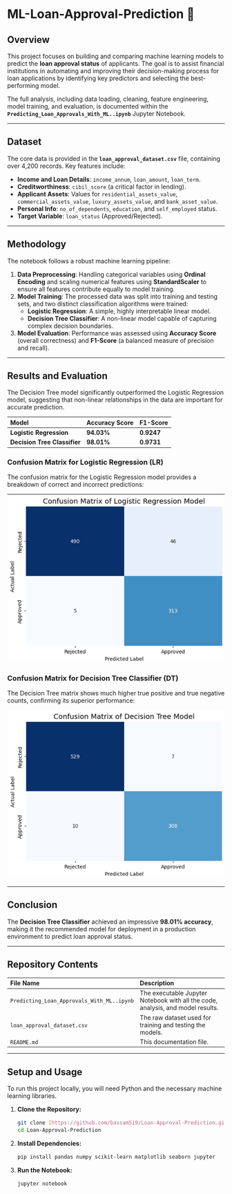 # ML-Loan-Approval-Prediction 🏦

## Overview
This project focuses on building and comparing machine learning models to predict the **loan approval status** of applicants. The goal is to assist financial institutions in automating and improving their decision-making process for loan applications by identifying key predictors and selecting the best-performing model.

The full analysis, including data loading, cleaning, feature engineering, model training, and evaluation, is documented within the **`Predicting_Loan_Approvals_With_ML..ipynb`** Jupyter Notebook.

---

## Dataset
The core data is provided in the **`loan_approval_dataset.csv`** file, containing over 4,200 records. Key features include:
* **Income and Loan Details**: `income_annum`, `loan_amount`, `loan_term`.
* **Creditworthiness**: `cibil_score` (a critical factor in lending).
* **Applicant Assets**: Values for `residential_assets_value`, `commercial_assets_value`, `luxury_assets_value`, and `bank_asset_value`.
* **Personal Info**: `no_of_dependents`, `education`, and `self_employed` status.
* **Target Variable**: `loan_status` (Approved/Rejected).

---

## Methodology
The notebook follows a robust machine learning pipeline:
1.  **Data Preprocessing**: Handling categorical variables using **Ordinal Encoding** and scaling numerical features using **StandardScaler** to ensure all features contribute equally to model training.
2.  **Model Training**: The processed data was split into training and testing sets, and two distinct classification algorithms were trained:
    * **Logistic Regression**: A simple, highly interpretable linear model.
    * **Decision Tree Classifier**: A non-linear model capable of capturing complex decision boundaries.
3.  **Model Evaluation**: Performance was assessed using **Accuracy Score** (overall correctness) and **F1-Score** (a balanced measure of precision and recall).

---

## Results and Evaluation
The Decision Tree model significantly outperformed the Logistic Regression model, suggesting that non-linear relationships in the data are important for accurate prediction.

| Model | Accuracy Score | F1-Score |
| :--- | :--- | :--- |
| **Logistic Regression** | **94.03%** | **0.9247** |
| **Decision Tree Classifier** | **98.01%** | **0.9731** |

### Confusion Matrix for Logistic Regression (LR)
The confusion matrix for the Logistic Regression model provides a breakdown of correct and incorrect predictions:

![Logistic Regression Confusion Matrix](https://github.com/bassam519/Loan-Approval-Prediction/blob/main/lr%20cm.png?raw=true)

### Confusion Matrix for Decision Tree Classifier (DT)
The Decision Tree matrix shows much higher true positive and true negative counts, confirming its superior performance:

![Decision Tree Confusion Matrix](https://github.com/bassam519/Loan-Approval-Prediction/blob/main/Dt%20cm.png?raw=true)

---

## Conclusion
The **Decision Tree Classifier** achieved an impressive **98.01% accuracy**, making it the recommended model for deployment in a production environment to predict loan approval status.

---

## Repository Contents
| File Name | Description |
| :--- | :--- |
| `Predicting_Loan_Approvals_With_ML..ipynb` | The executable Jupyter Notebook with all the code, analysis, and model results. |
| `loan_approval_dataset.csv` | The raw dataset used for training and testing the models. |
| `README.md` | This documentation file. |

---

## Setup and Usage
To run this project locally, you will need Python and the necessary machine learning libraries.

1.  **Clone the Repository:**
    ```bash
    git clone [https://github.com/bassam519/Loan-Approval-Prediction.git](https://github.com/bassam519/Loan-Approval-Prediction.git)
    cd Loan-Approval-Prediction
    ```
2.  **Install Dependencies:**
    ```bash
    pip install pandas numpy scikit-learn matplotlib seaborn jupyter
    ```
3.  **Run the Notebook:**
    ```bash
    jupyter notebook
    ```
